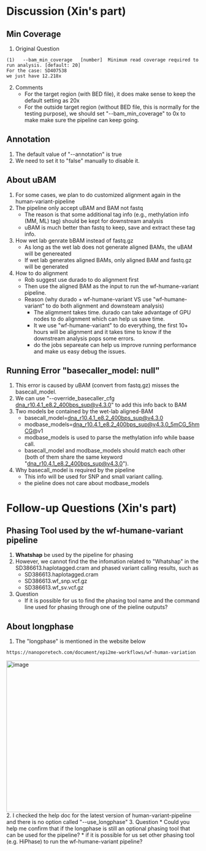 # Discussion (Xin's part)
## Min Coverage
1. Original Question

```
(1)   --bam_min_coverage   [number]  Minimum read coverage required to run analysis. [default: 20]
For the case: SD407538
we just have 12.218x	
```

2. Comments 
   * For the target region (with BED file), it does make sense to keep the default setting as 20x
   * For the outside target region (without BED file, this is normally for the testing purpose), we should set "--bam_min_coverage" to 0x to make make sure the pipeline can keep going.

## Annotation
1. The default value of "--annotation" is true
2. We need to set it to "false" manually to disable it.

## About uBAM
1. For some cases, we plan to do customized alignment again in the human-variant-pipeline
2. The pipeline only accept uBAM and BAM not fastq
   * The reason is that some additional tag info (e.g., methylation info (MM, ML) tag) should be kept for downstream analysis
   * uBAM is much better than fastq to keep, save and extract these tag info.
3. How wet lab genrate bBAM instead of fastq.gz
   * As long as the wet lab does not generate aligned BAMs, the uBAM will be genereated
   * If wet lab generates aligned BAMs, only aligned BAM and fastq.gz will be generated
4. How to do alignment
   * Rob suggest use durado to do alignment first
   * Then use the aligned BAM as the input to run the wf-humane-variant pipeline.
   * Reason (why durado + wf-humane-variant VS use "wf-humane-variant" to do both alignment and downsteam analysis)
      *  The aligmment takes time. durado can take advantage of GPU nodes to do alignment which can help us save time.
      *  It we use "wf-humane-variant" to do everything, the first 10+ hours will be alignment and it takes time to know if the downstream analysis pops some errors.
      *  do the jobs separeate can help us improve running performance and make us easy debug the issues.

## Running Error "basecaller_model: null"
1. This error is caused by uBAM (convert from fastq.gz) misses the basecall_model.
2. We can use "--override_basecaller_cfg dna_r10.4.1_e8.2_400bps_sup@v4.3.0" to add this info back to BAM
3. Two models be contained by the wet-lab aligned-BAM
   * basecall_model=dna_r10.4.1_e8.2_400bps_sup@v4.3.0
   * modbase_models=dna_r10.4.1_e8.2_400bps_sup@v4.3.0_5mCG_5hmCG@v1
   * modbase_models is used to parse the methylation info while baase call.
   * basecall_model and modbase_models should match each other (both of them share the same keyword "dna_r10.4.1_e8.2_400bps_sup@v4.3.0").
4. Why basecall_model is required by the pipeline
   * This info will be used for SNP and small variant calling.
   * the pieline does not care about modbase_models

# Follow-up Questions (Xin's part)
## Phasing Tool used by the wf-humane-variant pipeline
1. **Whatshap** be used by the pipeline for phasing
2. However, we cannot find the the infomation related to "Whatshap" in the SD386613.haplotagged.cram and phased variant calling results, such as
   * SD386613.haplotagged.cram
   * SD386613.wf_snp.vcf.gz
   * SD386613.wf_sv.vcf.gz
3. Question
   * If it is possible for us to find the phasing tool name and the command line used for phasing through one of the pieline outputs?

## About longphase
1. The "longphase" is mentioned in the website below
```
https://nanoporetech.com/document/epi2me-workflows/wf-human-variation
```
<img width="784" height="395" alt="image" src="https://github.com/user-attachments/assets/2081068d-4002-426d-8819-51aed743c58d" />
2. I checked the help doc for the latest version of human-variant-pipeline and there is no option called "--use_longphase"
3. Question
  * Could you help me confirm that if the longphase is still an optional phasing tool that can be used for the pipeline?
  * if it is possible for us set other phasing tool (e.g. HiPhase) to run the wf-humane-variant pipeline? 

